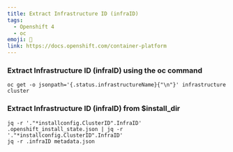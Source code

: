 ```yaml
---
title: Extract Infrastructure ID (infraID)
tags:
  - Openshift 4
  - oc
emoji: 🔧
link: https://docs.openshift.com/container-platform
---
```


### Extract Infrastructure ID (infraID) using the oc command

```
oc get -o jsonpath='{.status.infrastructureName}{"\n"}' infrastructure cluster
```

### Extract Infrastructure ID (infraID) from $install_dir

```
jq -r '."*installconfig.ClusterID".InfraID' .openshift_install_state.json | jq -r '."*installconfig.ClusterID".InfraID'
jq -r .infraID metadata.json
```
